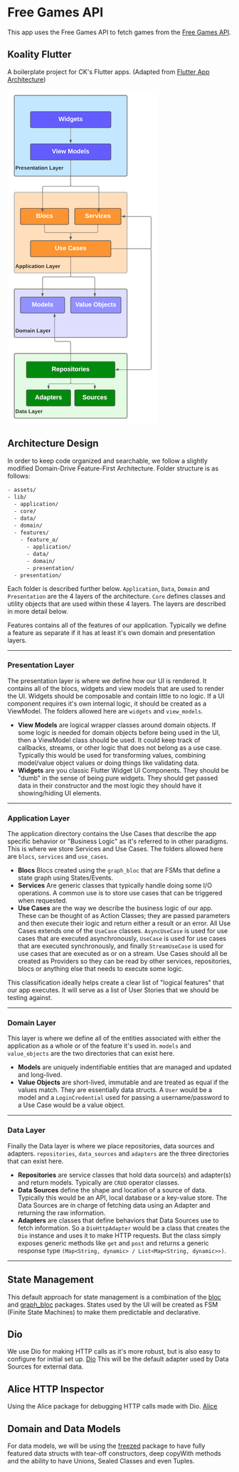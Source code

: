 # Free Games API
This app uses the Free Games API to fetch games from the [Free Games API](https://www.freetogame.com/api-doc).

## Koality Flutter

A boilerplate project for CK's Flutter apps. (Adapted from [Flutter App Architecture](https://codewithandrea.com/articles/flutter-app-architecture-riverpod-introduction))
  
![image](assets/Clean%20Architecture%20-%20Flutter.png)

## Architecture Design
In order to keep code organized and searchable, we follow a slightly modified Domain-Drive Feature-First Architecture.
Folder structure is as follows:

```
- assets/
- lib/
  - application/
  - core/
  - data/
  - domain/
  - features/
    - feature_a/
      - application/
      - data/
      - domain/
      - presentation/
  - presentation/
```

Each folder is described further below. `Application`, `Data`, `Domain` and `Presentation` are the 4 layers of the architecture. `Core` defines 
classes and utility objects that are used within these 4 layers. The layers are described in more detail below.

Features contains all of the features of our application. Typically we define a feature as separate if it has at least it's own domain and presentation layers.

---

### Presentation Layer
The presentation layer is where we define how our UI is rendered. It contains all of the blocs, widgets and view models that are used to render the UI.
Widgets should be composable and contain little to no logic. If a UI component requires it's own internal logic, it should be created as a ViewModel.
The folders allowed here are `widgets` and `view_models`.
* **View Models** are logical wrapper classes around domain objects. If some logic is needed for domain objects before being used in the UI, then a ViewModel
class should be used. It could keep track of callbacks, streams, or other logic that does not belong as a use case. Typically this would be used for transforming values, combining model/value object values or doing things like validating data.
* **Widgets** are you classic Flutter Widget UI Components. They should be "dumb" in the sense of being pure widgets. They should get passed data in their
constructor and the most logic they should have it showing/hiding UI elements.
---

### Application Layer
The application directory contains the Use Cases that describe the app specific behavior or "Business Logic" as it's referred to
in other paradigms. This is where we store Services and Use Cases. The folders
allowed here are `blocs`, `services` and `use_cases`.

* **Blocs** Blocs created using the `graph_bloc` that are FSMs that define a state graph using States/Events.
* **Services** Are generic classes that typically handle doing some I/O operations. A common use is to store use cases that can be triggered when requested.
* **Use Cases** are the way we describe the business logic of our app. These can be thought of as Action Classes; they are passed parameters and
then execute their logic and return either a result or an error. All Use Cases extends one of the `UseCase` classes. `AsyncUseCase` is used
for use cases that are executed asynchronously, `UseCase` is used for use cases that are executed synchronously, and finally `StreamUseCase` 
is used for use cases that are executed as or on a stream. Use Cases should all be created as Providers so they can be read by other services,
repositories, blocs or anything else that needs to execute some logic.

This classification ideally helps create a clear list of "logical features" that our app executes. It will serve as a list of User Stories that
we should be testing against.

---

### Domain Layer
This layer is where we define all of the entities associated with either the application as a whole or of the feature it's used in.
`models` and `value_objects` are the two directories that can exist here.

* **Models** are uniquely indentifiable entities that are managed and updated and long-lived.
* **Value Objects** are short-lived, immutable and are treated as equal if the values match. They are essentially data structs.
A `User` would be a model and a `LoginCredential` used for passing a username/password to a Use Case would be a value object.

---

### Data Layer
Finally the Data layer is where we place repositories, data sources and adapters. `repositories`, `data_sources` and `adapters` are the three directories that can exist here.
* **Repositories** are service classes that hold data source(s) and adapter(s) and return models. Typically are `CRUD` operator classes.
* **Data Sources** define the shape and location of a source of data. Typically this would be an API, local database or a key-value store. The Data Sources are in charge of fetching data using an Adapter and returning the raw information.
* **Adapters** are classes that define behaviors that Data Sources use to fetch information. So a `DioHttpAdapter` would be a class that creates the `Dio` instance and uses it to make HTTP requests. But the class simply exposes generic methods like `get` and `post` and returns a generic response type `(Map<String, dynamic> / List<Map<String, dynamic>>)`.

---

## State Management

This default approach for state management is a combination of the [bloc](https://pub.dev/packages/bloc) and [graph_bloc](https://pub.dev/packages/graph_bloc) packages. States used by the UI will be created as FSM (Finite State Machines) to make them predictable and declarative.

## Dio

We use Dio for making HTTP calls as it's more robust, but is also easy to configure for initial set up. [Dio](https://pub.dev/packages/dio) This will be
the default adapter used by Data Sources for external data.

## Alice HTTP Inspector

Using the Alice package for debugging HTTP calls made with Dio. [Alice](https://pub.dev/packages/alice)

## Domain and Data Models

For data models, we will be using the [freezed](https://pub.dev/packages/freezed) package to have fully featured data structs with tear-off constructors, deep copyWith methods
and the ability to have Unions, Sealed Classes and even Tuples.
